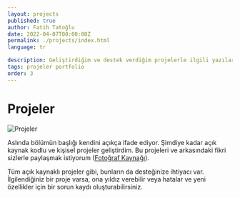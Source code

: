 ```yaml
---
layout: projects
published: true
author: Fatih Tatoğlu
date: 2022-04-07T00:00:00Z
permalink: ./projects/index.html
language: tr

description: Geliştirdiğim ve destek verdiğim projelerle ilgili yazılarımın olduğu bölümün giriş yazısı.
tags: projeler portfolio
order: 3
---
```


# Projeler

![Projeler](../../image/projects.jpg)

Aslında bölümün başlığı kendini açıkça ifade ediyor. Şimdiye kadar açık kaynak kodlu ve kişisel projeler geliştirdim. Bu projeleri ve arkasındaki fikri sizlerle paylaşmak istiyorum ([Fotoğraf Kaynağı](https://www.pexels.com/tr-tr/fotograf/tilt-shift-lens-uzerindeki-kodlar-2004161/)).

Tüm açık kaynaklı projeler gibi, bunların da desteğinize ihtiyacı var. İlgilendiğiniz bir proje varsa, ona yıldız verebilir veya hatalar ve yeni özellikler için bir sorun kaydı oluşturabilirsiniz.

